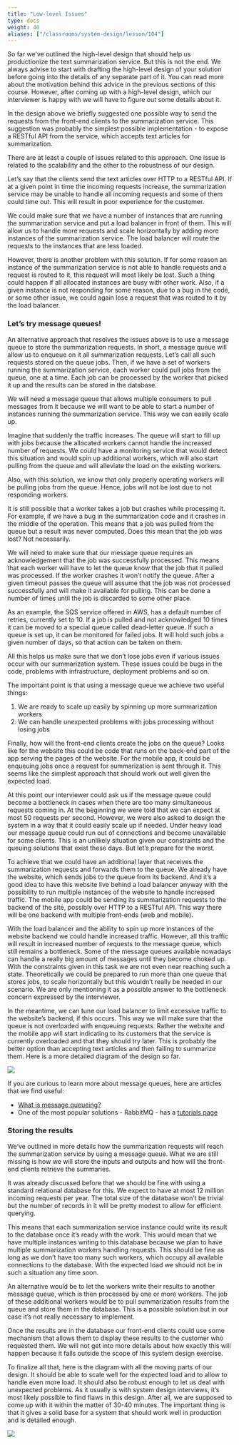 ```yaml
---
title: "Low-level Issues"
type: docs
weight: 40
aliases: ["/classrooms/system-design/lesson/104"]
---
```

So far we’ve outlined the high-level design that should help us productionize the text summarization service. But this is not the end. We always advise to start with drafting the high-level design of your solution before going into the details of any separate part of it. You can read more about the motivation behind this advice in the previous sections of this course. However, after coming up with a high-level design, which our interviewer is happy with we will have to figure out some details about it.

In the design above we briefly suggested one possible way to send the requests from the front-end clients to the summarization service. This suggestion was probably the simplest possible implementation - to expose a RESTful API from the service, which accepts text articles for summarization.

There are at least a couple of issues related to this approach. One issue is related to the scalability and the other to the robustness of our design.

Let’s say that the clients send the text articles over HTTP to a RESTful API. If at a given point in time the incoming requests increase, the summarization service may be unable to handle all incoming requests and some of them could time out. This will result in poor experience for the customer.

We could make sure that we have a number of instances that are running the summarization service and put a load balancer in front of them. This will allow us to handle more requests and scale horizontally by adding more instances of the summarization service. The load balancer will route the requests to the instances that are less loaded.

However, there is another problem with this solution. If for some reason an instance of the summarization service is not able to handle requests and a request is routed to it, this request will most likely be lost. Such a thing could happen if all allocated instances are busy with other work. Also, if a given instance is not responding for some reason, due to a bug in the code, or some other issue, we could again lose a request that was routed to it by the load balancer.

### Let’s try message queues!

An alternative approach that resolves the issues above is to use a message queue to store the summarization requests. In short, a message queue will allow us to enqueue on it all summarization requests. Let’s call all such requests stored on the queue jobs. Then, if we have a set of workers running the summarization service, each worker could pull jobs from the queue, one at a time. Each job can be processed by the worker that picked it up and the results can be stored in the database.

We will need a message queue that allows multiple consumers to pull messages from it because we will want to be able to start a number of instances running the summarization service. This way we can easily scale up.

Imagine that suddenly the traffic increases. The queue will start to fill up with jobs because the allocated workers cannot handle the increased number of requests. We could have a monitoring service that would detect this situation and would spin up additional workers, which will also start pulling from the queue and will alleviate the load on the existing workers.

Also, with this solution, we know that only properly operating workers will be pulling jobs from the queue. Hence, jobs will not be lost due to not responding workers.

It is still possible that a worker takes a job but crashes while processing it. For example, if we have a bug in the summarization code and it crashes in the middle of the operation. This means that a job was pulled from the queue but a result was never computed. Does this mean that the job was lost? Not necessarily.

We will need to make sure that our message queue requires an acknowledgement that the job was successfully processed. This means that each worker will have to let the queue know that the job that it pulled was processed. If the worker crashes it won’t notify the queue. After a given timeout passes the queue will assume that the job was not processed successfully and will make it available for pulling. This can be done a number of times until the job is discarded to some other place.

As an example, the SQS service offered in AWS, has a default number of retries, currently set to 10. If a job is pulled and not acknowledged 10 times it can be moved to a special queue called dead-letter queue. If such a queue is set up, it can be monitored for failed jobs. It will hold such jobs a given number of days, so that action can be taken on them.

All this helps us make sure that we don’t lose jobs even if various issues occur with our summarization system. These issues could be bugs in the code, problems with infrastructure, deployment problems and so on.

The important point is that using a message queue we achieve two useful things:

1. We are ready to scale up easily by spinning up more summarization workers
2. We can handle unexpected problems with jobs processing without losing jobs

Finally, how will the front-end clients create the jobs on the queue? Looks like for the website this could be code that runs on the back-end part of the app serving the pages of the website. For the mobile app, it could be enqueuing jobs once a request for summarization is sent through it. This seems like the simplest approach that should work out well given the expected load.

At this point our interviewer could ask us if the message queue could become a bottleneck in cases when there are too many simultaneous requests coming in. At the beginning we were told that we can expect at most 50 requests per second. However, we were also asked to design the system in a way that it could easily scale up if needed. Under heavy load our message queue could run out of connections and become unavailable for some clients. This is an unlikely situation given our constraints and the queuing solutions that exist these days. But let’s prepare for the worst.

To achieve that we could have an additional layer that receives the summarization requests and forwards them to the queue. We already have the website, which sends jobs to the queue from its backend. And it’s a good idea to have this website live behind a load balancer anyway with the possibility to run multiple instances of the website to handle increased traffic. The mobile app could be sending its summarization requests to the backend of the site, possibly over HTTP to a RESTful API. This way there will be one backend with multiple front-ends (web and mobile).

With the load balancer and the ability to spin up more instances of the website backend we could handle increased traffic. However, all this traffic will result in increased number of requests to the message queue, which still remains a bottleneck. Some of the message queues available nowadays can handle a really big amount of messages until they become choked up. With the constraints given in this task we are not even near reaching such a state. Theoretically we could be prepared to run more than one queue that stores jobs, to scale horizontally but this wouldn’t really be needed in our scenario. We are only mentioning it as a possible answer to the bottleneck concern expressed by the interviewer.

In the meantime, we can tune our load balancer to limit excessive traffic to the website’s backend, if this occurs. This way we will make sure that the queue is not overloaded with enqueuing requests. Rather the website and the mobile app will start indicating to its customers that the service is currently overloaded and that they should try later. This is probably the better option than accepting text articles and then failing to summarize them. Here is a more detailed diagram of the design so far.

<div class="text-center">
<img src="/images/text_summarization_low_level_diagram_1.png"></img>
</div>

If you are curious to learn more about message queues, here are articles that we find useful:

* <a href="https://www.cloudamqp.com/blog/2014-12-03-what-is-message-queuing.html" target="_blank" rel="noopener noreferrer">What is message queueing?</a>
* One of the most popular solutions - RabbitMQ - has a <a href="https://www.rabbitmq.com/getstarted.html" target="_blank" rel="noopener noreferrer">tutorials page</a>

### Storing the results

We’ve outlined in more details how the summarization requests will reach the summarization service by using a message queue. What we are still missing is how we will store the inputs and outputs and how will the front-end clients retrieve the summaries.

It was already discussed before that we should be fine with using a standard relational database for this. We expect to have at most 12 million incoming requests per year. The total size of the database won’t be trivial but the number of records in it will be pretty modest to allow for efficient querying.

This means that each summarization service instance could write its result to the database once it’s ready with the work. This would mean that we have multiple instances writing to this database because we plan to have multiple summarization workers handling requests. This should be fine as long as we don’t have too many such workers, which occupy all available connections to the database. With the expected load we should not be in such a situation any time soon.

An alternative would be to let the workers write their results to another message queue, which is then processed by one or more workers. The job of these additional workers would be to pull summarization results from the queue and store them in the database. This is a possible solution but in our case it’s not really necessary to implement.

Once the results are in the database our front-end clients could use some mechanism that allows them to display these results to the customer who requested them. We will not get into more details about how exactly this will happen because it falls outside the scope of this system design exercise.

To finalize all that, here is the diagram with all the moving parts of our design. It should be able to scale well for the expected load and to allow to handle even more load. It should also be robust enough to let us deal with unexpected problems. As it usually is with system design interviews, it’s most likely possible to find flaws in this design. After all, we are supposed to come up with it within the matter of 30-40 minutes. The important thing is that it gives a solid base for a system that should work well in production and is detailed enough.

<div class="text-center">
<img src="/images/text_summarization_low_level_diagram_2.png"></img>
</div>
